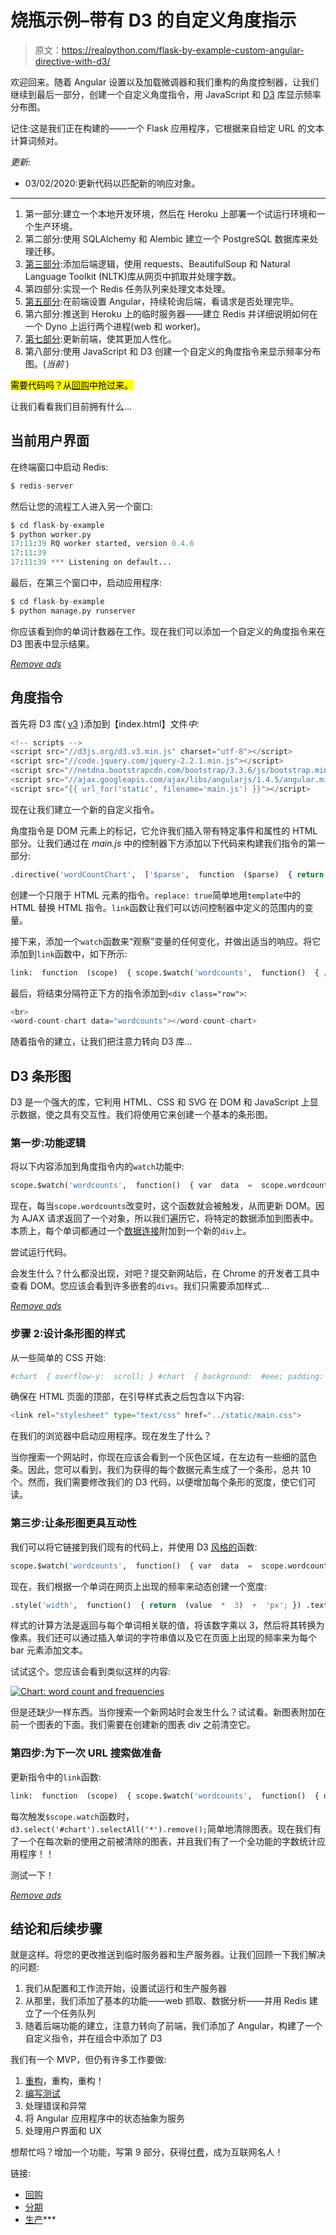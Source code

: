 # 烧瓶示例–带有 D3 的自定义角度指示

> 原文：<https://realpython.com/flask-by-example-custom-angular-directive-with-d3/>

欢迎回来。随着 Angular 设置以及加载微调器和我们重构的角度控制器，让我们继续到最后一部分，创建一个自定义角度指令，用 JavaScript 和 [D3](https://d3js.org/) 库显示频率分布图。

记住:这是我们正在构建的——一个 Flask 应用程序，它根据来自给定 URL 的文本计算词频对。

*更新:*

*   03/02/2020:更新代码以匹配新的响应对象。

* * *

1.  第一部分:建立一个本地开发环境，然后在 Heroku 上部署一个试运行环境和一个生产环境。
2.  第二部分:使用 SQLAlchemy 和 Alembic 建立一个 PostgreSQL 数据库来处理迁移。
3.  [第三部分](/flask-by-example-part-3-text-processing-with-requests-beautifulsoup-nltk/):添加后端逻辑，使用 requests、BeautifulSoup 和 Natural Language Toolkit (NLTK)库从网页中抓取并处理字数。
4.  第四部分:实现一个 Redis 任务队列来处理文本处理。
5.  [第五部分](/flask-by-example-integrating-flask-and-angularjs/):在前端设置 Angular，持续轮询后端，看请求是否处理完毕。
6.  第六部分:推送到 Heroku 上的临时服务器——建立 Redis 并详细说明如何在一个 Dyno 上运行两个进程(web 和 worker)。
7.  [第七部分](/flask-by-example-updating-the-ui/):更新前端，使其更加人性化。
8.  第八部分:使用 JavaScript 和 D3 创建一个自定义的角度指令来显示频率分布图。(*当前* )

<mark>需要代码吗？从[回购](https://github.com/realpython/flask-by-example/releases)中抢过来。</mark>

让我们看看我们目前拥有什么…

## 当前用户界面

在终端窗口中启动 Redis:

```py
$ redis-server
```

然后让您的流程工人进入另一个窗口:

```py
$ cd flask-by-example
$ python worker.py
17:11:39 RQ worker started, version 0.4.6
17:11:39
17:11:39 *** Listening on default...
```

最后，在第三个窗口中，启动应用程序:

```py
$ cd flask-by-example
$ python manage.py runserver
```

你应该看到你的单词计数器在工作。现在我们可以添加一个自定义的角度指令来在 D3 图表中显示结果。

[*Remove ads*](/account/join/)

## 角度指令

首先将 D3 库( [v3](https://github.com/d3/d3-3.x-api-reference/blob/master/API-Reference.md) )添加到【index.html】文件*中:*

```py
<!-- scripts -->
<script src="//d3js.org/d3.v3.min.js" charset="utf-8"></script>
<script src="//code.jquery.com/jquery-2.2.1.min.js"></script>
<script src="//netdna.bootstrapcdn.com/bootstrap/3.3.6/js/bootstrap.min.js"></script>
<script src="//ajax.googleapis.com/ajax/libs/angularjs/1.4.5/angular.min.js"></script>
<script src="{{ url_for('static', filename='main.js') }}"></script>
```

现在让我们建立一个新的自定义指令。

角度指令是 DOM 元素上的标记，它允许我们插入带有特定事件和属性的 HTML 部分。让我们通过在 *main.js* 中的控制器下方添加以下代码来构建我们指令的第一部分:

```py
.directive('wordCountChart',  ['$parse',  function  ($parse)  { return  { restrict:  'E', replace:  true, template:  '<div id="chart"></div>', link:  function  (scope)  {} }; }]);
```

创建一个只限于 HTML 元素的指令。`replace: true`简单地用`template`中的 HTML 替换 HTML 指令。`link`函数让我们可以访问控制器中定义的范围内的变量。

接下来，添加一个`watch`函数来“观察”变量的任何变化，并做出适当的响应。将它添加到`link`函数中，如下所示:

```py
link:  function  (scope)  { scope.$watch('wordcounts',  function()  { // add code here },  true); }
```

最后，将结束分隔符正下方的指令添加到`<div class="row">`:

```py
<br>
<word-count-chart data="wordcounts"></word-count-chart>
```

随着指令的建立，让我们把注意力转向 D3 库…

## D3 条形图

D3 是一个强大的库，它利用 HTML、CSS 和 SVG 在 DOM 和 JavaScript 上显示数据，使之具有交互性。我们将使用它来创建一个基本的条形图。

### 第一步:功能逻辑

将以下内容添加到角度指令内的`watch`功能中:

```py
scope.$watch('wordcounts',  function()  { var  data  =  scope.wordcounts; for  (var  word  in  data)  { d3.select('#chart') .append('div') .selectAll('div') .data(word[0]) .enter() .append('div'); } },  true);
```

现在，每当`scope.wordcounts`改变时，这个函数就会被触发，从而更新 DOM。因为 AJAX 请求返回了一个对象，所以我们遍历它，将特定的数据添加到图表中。本质上，每个单词都通过一个[数据连接](https://bost.ocks.org/mike/join/)附加到一个新的`div`上。

尝试运行代码。

会发生什么？什么都没出现，对吧？提交新网站后，在 Chrome 的开发者工具中查看 DOM。您应该会看到许多嵌套的`divs`。我们只需要添加样式…

[*Remove ads*](/account/join/)

### 步骤 2:设计条形图的样式

从一些简单的 CSS 开始:

```py
#chart  { overflow-y:  scroll; } #chart  { background:  #eee; padding:  3px; } #chart  div  { width:  0; transition:  all  1s  ease-out; -moz-transition:  all  1s  ease-out; -webkit-transition:  all  1s  ease-out; } #chart  div  { height:  30px; font:  15px; background-color:  #006dcc; text-align:  right; padding:  3px; color:  white; box-shadow:  2px  2px  2px  gray; }
```

确保在 HTML 页面的顶部，在引导样式表之后包含以下内容:

```py
<link rel="stylesheet" type="text/css" href="../static/main.css">
```

在我们的浏览器中启动应用程序。现在发生了什么？

当你搜索一个网站时，你现在应该会看到一个灰色区域，在左边有一些细的蓝色条。因此，您可以看到，我们为获得的每个数据元素生成了一个条形，总共 10 个。然而，我们需要修改我们的 D3 代码，以便增加每个条形的宽度，使它们可读。

### 第三步:让条形图更具互动性

我们可以将它链接到我们现有的代码上，并使用 D3 [风格的](https://github.com/d3/d3-3.x-api-reference/blob/master/Selections.md#style)函数:

```py
scope.$watch('wordcounts',  function()  { var  data  =  scope.wordcounts; for  (var  word  in  data)  { var  key  =  data[word][0]; var  value  =  data[word][1]; d3.select('#chart') .append('div') .selectAll('div') .data(word) .enter() .append('div') .style('width',  function()  { return  (value  *  3)  +  'px'; }) .text(function(d){ return  key; }); } },  true);
```

现在，我们根据一个单词在网页上出现的频率来动态创建一个宽度:

```py
.style('width',  function()  { return  (value  *  3)  +  'px'; }) .text(function(d){ return  key; });
```

样式的计算方法是返回与每个单词相关联的值，将该数字乘以 3，然后将其转换为像素。我们还可以通过插入单词的字符串值以及它在页面上出现的频率来为每个 bar 元素添加文本。

试试这个。您应该会看到类似这样的内容:

[![Chart: word count and frequencies](img/e3b01fcbf8372faa4df5e4847126c503.png)](https://files.realpython.com/media/d3-chart.77ce16ad231f.png)

但是还缺少一样东西。当你搜索一个新网站时会发生什么？试试看。新图表附加在前一个图表的下面。我们需要在创建新的图表 div 之前清空它。

### 第四步:为下一次 URL 搜索做准备

更新指令中的`link`函数:

```py
link:  function  (scope)  { scope.$watch('wordcounts',  function()  { d3.select('#chart').selectAll('*').remove(); var  data  =  scope.wordcounts; for  (var  word  in  data)  { var  key  =  data[word][0]; var  value  =  data[word][1]; d3.select('#chart') .append('div') .selectAll('div') .data(word) .enter() .append('div') .style('width',  function()  { return  (value  *  3)  +  'px'; }) .text(function(d){ return  key; }); } },  true); }
```

每次触发`$scope.watch`函数时，`d3.select('#chart').selectAll('*').remove();`简单地清除图表。现在我们有了一个在每次新的使用之前被清除的图表，并且我们有了一个全功能的字数统计应用程序！！

测试一下！

[*Remove ads*](/account/join/)

## 结论和后续步骤

就是这样。将您的更改推送到临时服务器和生产服务器。让我们回顾一下我们解决的问题:

1.  我们从配置和工作流开始，设置试运行和生产服务器
2.  从那里，我们添加了基本的功能——web 抓取、数据分析——并用 Redis 建立了一个任务队列
3.  随着后端功能的建立，注意力转向了前端，我们添加了 Angular，构建了一个自定义指令，并在组合中添加了 D3

我们有一个 MVP，但仍有许多工作要做:

1.  [重构](https://realpython.com/python-refactoring/)，重构，重构！
2.  [编写测试](https://realpython.com/python-testing/)
3.  处理错误和异常
4.  将 Angular 应用程序中的状态抽象为服务
5.  处理用户界面和 UX

想帮忙吗？增加一个功能，写第 9 部分，获得[付费](https://realpython.com/write/)，成为互联网名人！

链接:

*   [回购](https://github.com/realpython/flask-by-example/releases)
*   [分期](http://wordcount-stage.herokuapp.com/)
*   [生产](http://wordcount-pro.herokuapp.com/)***